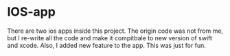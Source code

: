 # IOS-app
There are two ios apps inside this project. 
The origin code was not from me, but I re-write all the code and make it compitbale to new version of swift and xcode.
Also, I added new feature to the app.
This was just for fun.
